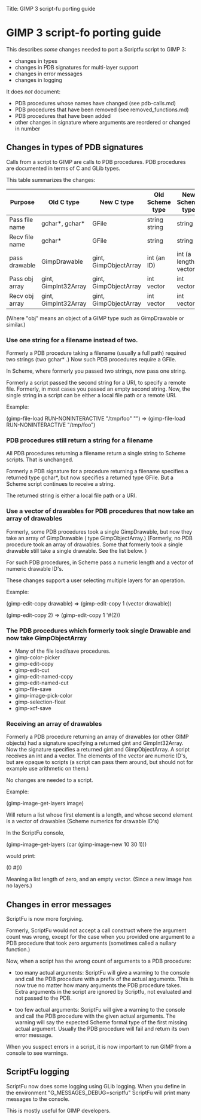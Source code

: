 Title: GIMP 3 script-fu porting guide

GIMP 3 script-fo porting guide
==============================
This describes *some* changes needed to port a Scriptfu script to GIMP 3:

- changes in types
- changes in PDB signatures for multi-layer support
- changes in error messages
- changes in logging

It does *not* document:

- PDB procedures whose names have changed (see pdb-calls.md)
- PDB procedures that have been removed (see removed_functions.md)
- PDB procedures that have been added
- other changes in signature where arguments are reordered or changed in number

Changes in types of PDB signatures
----------------------------------
Calls from a script to GIMP are calls to PDB procedures.
PDB procedures are documented in terms of C and GLib types.

This table summarizes the changes:

| Purpose        | Old C type            | New C type            | Old Scheme type | New Scheme type       |
| ---------------|-----------------------|-----------------------| ----------------|-----------------------|
| Pass file name | gchar*, gchar*        | GFile                 | string string   | string                |
| Recv file name | gchar*                | GFile                 | string          | string                |
| pass drawable  | GimpDrawable          | gint, GimpObjectArray | int   (an ID)   | int (a length) vector |
| Pass obj array | gint, GimpInt32Array  | gint, GimpObjectArray | int  vector     | int vector            |
| Recv obj array | gint, GimpInt32Array  | gint, GimpObjectArray | int  vector     | int vector            |

(Where "obj" means an object of a GIMP type such as GimpDrawable or similar.)

### Use one string for a filename instead of two.
Formerly a PDB procedure taking a filename (usually a full path) required two strings (two gchar* .)
Now such PDB procedures require a GFile.

In Scheme, where formerly you passed two strings, now pass one string.

Formerly a script passed the second string for a URI, to specify a remote file.
Formerly, in most cases you passed an empty second string.
Now, the single string in a script can be either a local file path or a remote URI.

Example:

(gimp-file-load RUN-NONINTERACTIVE "/tmp/foo" "")
=> (gimp-file-load RUN-NONINTERACTIVE "/tmp/foo")


### PDB procedures still return a string for a filename

All PDB procedures returning a filename return a single string to Scheme scripts.
That is unchanged.

Formerly a PDB signature for a procedure returning a filename
specifies a returned type gchar*, but now specifies a returned type GFile.
But a Scheme script continues to receive a string.

The returned string is either a local file path or a URI.


### Use a vector of drawables for PDB procedures that now take an array of drawables

Formerly, some PDB procedures took a single GimpDrawable,
but now they take an array of GimpDrawable ( type GimpObjectArray.)
(Formerly, no PDB procedure took an array of drawables.
Some that formerly took a single drawable still take a single drawable.
See the list below. )

For such PDB procedures, in Scheme pass a numeric length and a vector of numeric drawable ID's.

These changes support a user selecting multiple layers for an operation.

Example:

(gimp-edit-copy drawable)  => (gimp-edit-copy 1 (vector drawable))

(gimp-edit-copy 2)  => (gimp-edit-copy 1 '#(2))

### The PDB procedures which formerly took single Drawable and now take GimpObjectArray

- Many of the file load/save procedures.
- gimp-color-picker
- gimp-edit-copy
- gimp-edit-cut
- gimp-edit-named-copy
- gimp-edit-named-cut
- gimp-file-save
- gimp-image-pick-color
- gimp-selection-float
- gimp-xcf-save


### Receiving an array of drawables
Formerly a PDB procedure returning an array of drawables (or other GIMP objects)
had a signature specifying a returned gint and GimpInt32Array.
Now the signature specifies a returned gint and GimpObjectArray.
A script receives an int and a vector.
The elements of the vector are numeric ID's,
but are opaque to scripts
(a script can pass them around, but should not for example use arithmetic on them.)

No changes are needed to a script.


Example:

(gimp-image-get-layers image)

Will return a list whose first element is a length,
and whose second element is a vector of drawables (Scheme numerics for drawable ID's)

In the ScriptFu console,

(gimp-image-get-layers (car (gimp-image-new 10 30 1)))

would print:

(0 #())

Meaning a list length of zero, and an empty vector.
(Since a new image has no layers.)


Changes in error messages
----------------------------
ScriptFu is now more forgiving.

Formerly, ScriptFu would not accept a call construct where the argument count was wrong,
except for the case when you provided one argument to a PDB procedure
that took zero arguments (sometimes called a nullary function.)

Now, when a script has the wrong count of arguments to a PDB procedure:

- too many actual arguments: ScriptFu will give a warning to the console
  and call the PDB procedure with a prefix of the actual arguments.
  This is now true no matter how many arguments the PDB procedure takes.
  Extra arguments in the script are ignored by Scriptfu,
  not evaluated and not passed to the PDB.

- too few actual arguments: ScriptFu will give a warning to the console
  and call the PDB procedure with the given actual arguments.
  The warning will say the expected Scheme formal type of the first missing actual argument.
  Usually the PDB procedure will fail and return its own error message.

When you suspect errors in a script,
it is now important to run GIMP from a console to see warnings.


ScriptFu logging
----------------------------
ScriptFu now does some logging using GLib logging.
When you define in the environment "G_MESSAGES_DEBUG=scriptfu"
ScriptFu will print many messages to the console.

This is mostly useful for GIMP developers.
